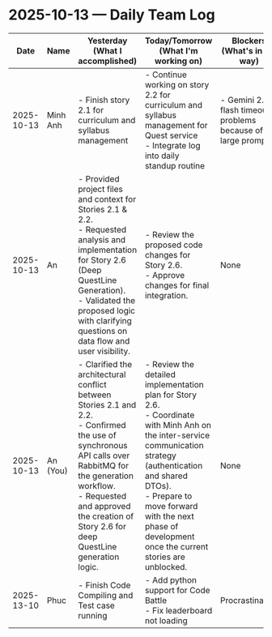 # 2025-10-13 — Daily Team Log

| Date | Name | Yesterday (What I accomplished) | Today/Tomorrow (What I'm working on) | Blockers (What's in my way) |
|---|---|---|---|---|
| 2025-10-13 | Minh Anh | - Finish story 2.1 for curriculum and syllabus management<br> | - Continue working on story 2.2 for curriculum and syllabus management for Quest service<br>- Integrate log into daily standup routine | - Gemini 2.5 flash timeout problems because of large prompts |
| 2025-10-13   | An                  | - Provided project files and context for Stories 2.1 & 2.2.<br>- Requested analysis and implementation for Story 2.6 (Deep QuestLine Generation).<br>- Validated the proposed logic with clarifying questions on data flow and user visibility. | - Review the proposed code changes for Story 2.6.<br>- Approve changes for final integration.        | None                                           |
| 2025-10-13 | An (You)  | - Clarified the architectural conflict between Stories 2.1 and 2.2.<br>- Confirmed the use of synchronous API calls over RabbitMQ for the generation workflow.<br>- Requested and approved the creation of Story 2.6 for deep QuestLine generation logic. | - Review the detailed implementation plan for Story 2.6.<br>- Coordinate with Minh Anh on the inter-service communication strategy (authentication and shared DTOs).<br>- Prepare to move forward with the next phase of development once the current stories are unblocked. | None |
| 2025-13-10 | Phuc | - Finish Code Compiling and Test case running | - Add python support for Code Battle <br> - Fix leaderboard not loading | Procrastination |
